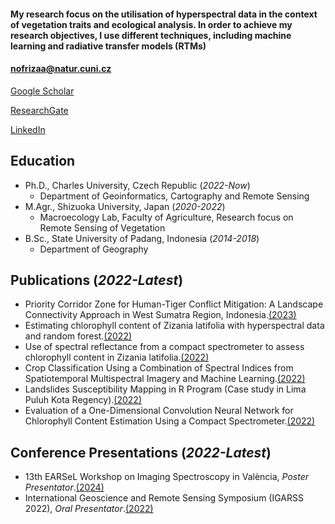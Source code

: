 #### My research focus on the utilisation of hyperspectral data in the context of vegetation traits and ecological analysis. In order to achieve my research objectives, I use different techniques, including machine learning and radiative transfer models (RTMs)
#### nofrizaa@natur.cuni.cz
[Google Scholar](https://scholar.google.com/citations?user=FqkFQaAAAAAJ&hl=en)

[ResearchGate](https://www.researchgate.net/profile/Adenan-Yandra-Nofrizal)

[LinkedIn](https://www.linkedin.com/in/adenan-yandra-nofrizal-b74416166/)

## Education

- Ph.D., Charles University, Czech Republic (_2022-Now_)
  - Department of Geoinformatics, Cartography and Remote Sensing 
- M.Agr., Shizuoka University, Japan (_2020-2022_)
  - Macroecology Lab, Faculty of Agriculture, Research focus on Remote Sensing of Vegetation
- B.Sc., State University of Padang, Indonesia (_2014-2018_)
  - Department of Geography


## Publications (_2022-Latest_)

*   Priority Corridor Zone for Human-Tiger Conflict Mitigation: A Landscape Connectivity Approach in West Sumatra Region, Indonesia.[(2023)](https://www.sciencedirect.com/science/article/pii/S1617138123001723)
*   Estimating chlorophyll content of Zizania latifolia with hyperspectral data and random forest.[(2022)](https://dergipark.org.tr/en/pub/ijeg/article/953188)
*   Use of spectral reflectance from a compact spectrometer to assess chlorophyll content in Zizania latifolia.[(2022)](https://www.tandfonline.com/doi/full/10.1080/10106049.2021.1914747)
*   Crop Classification Using a Combination of Spectral Indices from Spatiotemporal Multispectral Imagery and Machine Learning.[(2022)](https://ieeexplore.ieee.org/abstract/document/9884135)
*   Landslides Susceptibility Mapping in R Program (Case study in Lima Puluh Kota Regency).[(2022)](https://mjfas.utm.my/index.php/mjfas/article/view/2534)
*   Evaluation of a One-Dimensional Convolution Neural Network for Chlorophyll Content Estimation Using a Compact Spectrometer.[(2022)](https://www.mdpi.com/2072-4292/14/9/1997)

## Conference Presentations (_2022-Latest_)

*   13th EARSeL Workshop on Imaging Spectroscopy in València, *Poster Presentator*.[(2024)](https://is.earsel.org/workshop/13-IS-Valencia2024/)
*   International Geoscience and Remote Sensing Symposium (IGARSS 2022), *Oral Presentator*.[(2022)](https://www.igarss2022.org/)
